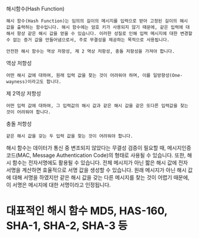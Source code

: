 해시함수(Hash Function)

    해시 함수(Hash Function)는 임의의 길이의 메시지를 입력으로 받아 고정된 길이의 해시 값을 출력하는 함수입니다. 해시 함수에는 암호 키가 사용되지 않기 때문에, 같은 입력에 대해서 항상 같은 해시 값을 얻을 수 있습니다. 이러한 성질로 인해 입력 메시지에 대한 변경할 수 없는 증거 값을 만들어냄으로서, 주로 무결성을 제공하는 목적으로 사용됩니다.

    안전한 해시 함수는 역상 저항성, 제 2 역상 저항성, 충돌 저항성을 가져야 합니다.

역상 저항성 

    어떤 해시 값에 대하여, 원래 입력 값을 찾는 것이 어려워야 하며, 이를 일방향성(One-wayness)이라고도 합니다.

제 2역상 저항성

    어떤 입력 값에 대하여, 그 입력값의 해시 값과 같은 해시 값을 같은 또다른 입력값을 찾는 것이 어려워야 합니다.

충돌 저항성	

    같은 해시 값을 갖는 두 입력 값을 찾는 것이 어려워야 합니다.


해시 함수는 데이터가 통신 중 변조되지 않았다는 무결성 검증이 필요할 때, 메시지인증코드(MAC, Message Authentication Code)의 형태로 사용될 수 있습니다. 또한, 해시 함수는 전자서명에도 활용될 수 있습니다. 전체 메시지가 아닌 짧은 해시 값에 전자 서명을 계산하면 효율적으로 서명 값을 생성할 수 있습니다. 원래 메시지가 아닌 해시 값에 대해 서명을 하였지만 같은 해시 값을 갖는 다른 메시지를 찾는 것이 어렵기 때문에, 이 서명은 메시지에 대한 서명이라고 인정됩니다.

# 대표적인 해시 함수 MD5, HAS-160, SHA-1, SHA-2, SHA-3 등

